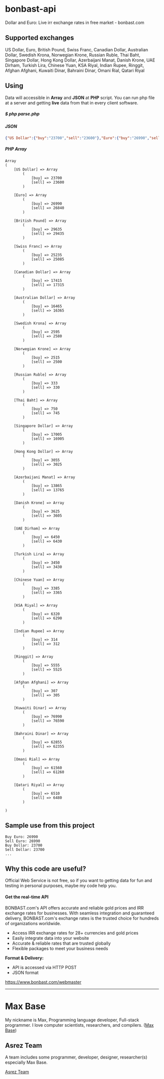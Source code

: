 # bonbast-api

Dollar and Euro: Live irr exchange rates in free market - bonbast.com

## Supported exchanges

US Dollar, Euro, British Pound, Swiss Franc, Canadian Dollar, Australian Dollar, Swedish Krona, Norwegian Krone, Russian Ruble, Thai Baht, Singapore Dollar, Hong Kong Dollar, Azerbaijani Manat, Danish Krone, UAE Dirham, Turkish Lira, Chinese Yuan, KSA Riyal, Indian Rupee, Ringgit, Afghan Afghani, Kuwaiti Dinar, Bahraini Dinar, Omani Rial, Qatari Riyal

##  Using

Data will accessible in **Array** and **JSON** at **PHP** script. You can run php file at a server and getting **live** data from that in every client software.

##### $ php parse.php 

##### JSON

```json
{"US Dollar":{"buy":"23700","sell":"23600"},"Euro":{"buy":"26990","sell":"26840"},"British Pound":{"buy":"29635","sell":"29435"},"Swiss Franc":{"buy":"25235","sell":"25085"},"Canadian Dollar":{"buy":"17415","sell":"17315"},"Australian Dollar":{"buy":"16465","sell":"16365"},"Swedish Krona":{"buy":"2595","sell":"2580"},"Norwegian Krone":{"buy":"2515","sell":"2500"},"Russian Ruble":{"buy":"333","sell":"330"},"Thai Baht":{"buy":"750","sell":"745"},"Singapore Dollar":{"buy":"17005","sell":"16905"},"Hong Kong Dollar":{"buy":"3055","sell":"3025"},"Azerbaijani Manat":{"buy":"13865","sell":"13765"},"Danish Krone":{"buy":"3625","sell":"3605"},"UAE Dirham":{"buy":"6450","sell":"6430"},"Turkish Lira":{"buy":"3450","sell":"3430"},"Chinese Yuan":{"buy":"3385","sell":"3365"},"KSA Riyal":{"buy":"6320","sell":"6290"},"Indian Rupee":{"buy":"314","sell":"312"},"Ringgit":{"buy":"5555","sell":"5525"},"Afghan Afghani":{"buy":"307","sell":"305"},"Kuwaiti Dinar":{"buy":"76990","sell":"76590"},"Bahraini Dinar":{"buy":"62855","sell":"62355"},"Omani Rial":{"buy":"61560","sell":"61260"},"Qatari Riyal":{"buy":"6510","sell":"6480"}}[max@base bonbast-api]$ 
```

##### PHP Array

```
Array
(
    [US Dollar] => Array
        (
            [buy] => 23700
            [sell] => 23600
        )

    [Euro] => Array
        (
            [buy] => 26990
            [sell] => 26840
        )

    [British Pound] => Array
        (
            [buy] => 29635
            [sell] => 29435
        )

    [Swiss Franc] => Array
        (
            [buy] => 25235
            [sell] => 25085
        )

    [Canadian Dollar] => Array
        (
            [buy] => 17415
            [sell] => 17315
        )

    [Australian Dollar] => Array
        (
            [buy] => 16465
            [sell] => 16365
        )

    [Swedish Krona] => Array
        (
            [buy] => 2595
            [sell] => 2580
        )

    [Norwegian Krone] => Array
        (
            [buy] => 2515
            [sell] => 2500
        )

    [Russian Ruble] => Array
        (
            [buy] => 333
            [sell] => 330
        )

    [Thai Baht] => Array
        (
            [buy] => 750
            [sell] => 745
        )

    [Singapore Dollar] => Array
        (
            [buy] => 17005
            [sell] => 16905
        )

    [Hong Kong Dollar] => Array
        (
            [buy] => 3055
            [sell] => 3025
        )

    [Azerbaijani Manat] => Array
        (
            [buy] => 13865
            [sell] => 13765
        )

    [Danish Krone] => Array
        (
            [buy] => 3625
            [sell] => 3605
        )

    [UAE Dirham] => Array
        (
            [buy] => 6450
            [sell] => 6430
        )

    [Turkish Lira] => Array
        (
            [buy] => 3450
            [sell] => 3430
        )

    [Chinese Yuan] => Array
        (
            [buy] => 3385
            [sell] => 3365
        )

    [KSA Riyal] => Array
        (
            [buy] => 6320
            [sell] => 6290
        )

    [Indian Rupee] => Array
        (
            [buy] => 314
            [sell] => 312
        )

    [Ringgit] => Array
        (
            [buy] => 5555
            [sell] => 5525
        )

    [Afghan Afghani] => Array
        (
            [buy] => 307
            [sell] => 305
        )

    [Kuwaiti Dinar] => Array
        (
            [buy] => 76990
            [sell] => 76590
        )

    [Bahraini Dinar] => Array
        (
            [buy] => 62855
            [sell] => 62355
        )

    [Omani Rial] => Array
        (
            [buy] => 61560
            [sell] => 61260
        )

    [Qatari Riyal] => Array
        (
            [buy] => 6510
            [sell] => 6480
        )

)
```

## Sample use from this project

```
Buy Euro: 26990
Sell Euro: 26990
Buy Dollar: 23700
Sell Dollar: 23700
...
```

## Why this code are useful?

Official Web Service is not free, so if you want to getting data for fun and testing in personal purposes, maybe my code help you.

#### Get the real-time API

BONBAST.com's API offers accurate and reliable gold prices and IRR exchange rates for businesses. With seamless integration and guaranteed delivery, BONBAST.com's exchange rates is the trusted choice for hundreds of organizations worldwide.

- Access IRR exchange rates for 28+ currencies and gold prices
- Easily integrate data into your website
- Accurate & reliable rates that are trusted globally
- Flexible packages to meet your business needs

**Format & Delivery:**

- API is accessed via HTTP POST
- JSON format

https://www.bonbast.com/webmaster

---------

# Max Base

My nickname is Max, Programming language developer, Full-stack programmer. I love computer scientists, researchers, and compilers. ([Max Base](https://maxbase.org/))

## Asrez Team

A team includes some programmer, developer, designer, researcher(s) especially Max Base.

[Asrez Team](https://www.asrez.com/)

